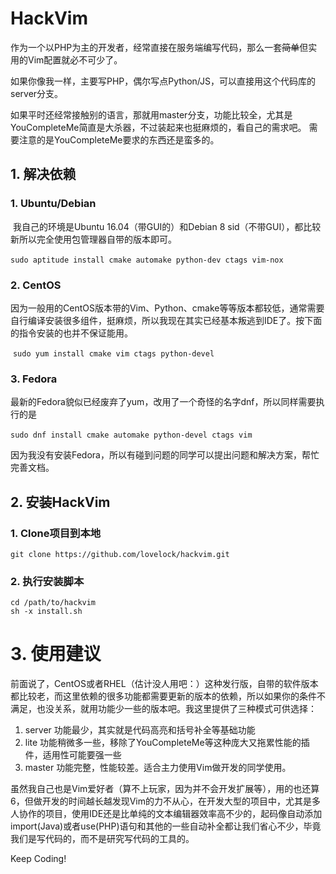 # HackVim
作为一个以PHP为主的开发者，经常直接在服务端编写代码，那么一套~~简单~~但实用的Vim配置就必不可少了。

如果你像我一样，主要写PHP，偶尔写点Python/JS，可以直接用这个代码库的server分支。

如果平时还经常接触别的语言，那就用master分支，功能比较全，尤其是YouCompleteMe简直是大杀器，不过装起来也挺麻烦的，看自己的需求吧。
需要注意的是YouCompleteMe要求的东西还是蛮多的。

## 1. 解决依赖

### 1. Ubuntu/Debian

​	我自己的环境是Ubuntu 16.04（带GUI的）和Debian 8 sid（不带GUI），都比较新所以完全使用包管理器自带的版本即可。

​	`sudo aptitude install cmake automake python-dev ctags vim-nox`

### 2. CentOS

​	因为一般用的CentOS版本带的Vim、Python、cmake等等版本都较低，通常需要自行编译安装很多组件，挺麻烦，所以我现在其实已经基本叛逃到IDE了。按下面的指令安装的也并不保证能用。

​	`sudo yum install cmake vim ctags python-devel`

### 3. Fedora

​	最新的Fedora貌似已经废弃了yum，改用了一个奇怪的名字dnf，所以同样需要执行的是

​	`sudo dnf install cmake automake python-devel ctags vim`

​	因为我没有安装Fedora，所以有碰到问题的同学可以提出问题和解决方案，帮忙完善文档。

## 2. 安装HackVim

### 1. Clone项目到本地
```
git clone https://github.com/lovelock/hackvim.git
```

### 2. 执行安装脚本
```
cd /path/to/hackvim
sh -x install.sh 
```

# 3. 使用建议

前面说了，CentOS或者RHEL（估计没人用吧：）这种发行版，自带的软件版本都比较老，而这里依赖的很多功能都需要更新的版本的依赖，所以如果你的条件不满足，也没关系，就用功能少一些的版本吧。我这里提供了三种模式可供选择：

1. server 功能最少，其实就是代码高亮和括号补全等基础功能
2. lite 功能稍微多一些，移除了YouCompleteMe等这种庞大又拖累性能的插件，适用性可能要强一些
3. master 功能完整，性能较差。适合主力使用Vim做开发的同学使用。

虽然我自己也是Vim爱好者（算不上玩家，因为并不会开发扩展等），用的也还算6，但做开发的时间越长越发现Vim的力不从心，在开发大型的项目中，尤其是多人协作的项目，使用IDE还是比单纯的文本编辑器效率高不少的，起码像自动添加import(Java)或者use(PHP)语句和其他的一些自动补全都让我们省心不少，毕竟我们是写代码的，而不是研究写代码的工具的。

Keep Coding!